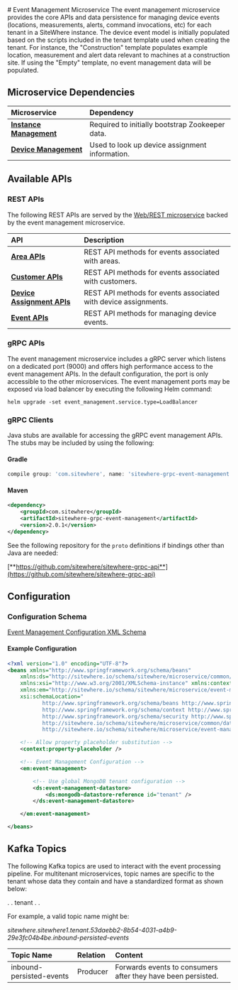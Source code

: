<Seo/>
# Event Management Microservice

<MicroserviceBadge text="Multitenant Microservice" type="multitenant"/>
The event management microservice provides the core APIs and data persistence
for managing device events (locations, measurements, alerts, command invocations, etc) for
each tenant in a SiteWhere instance. The device event model is initially populated based on
the scripts included in the tenant template used when creating the tenant. For instance, the
"Construction" template populates example location, measurement and alert data relevant to
machines at a construction site. If using the "Empty" template, no event management data
will be populated.

## Microservice Dependencies

| Microservice                                        | Dependency                                      |
| :-------------------------------------------------- | :---------------------------------------------- |
| **[Instance Management](./instance-management.md)** | Required to initially bootstrap Zookeeper data. |
| **[Device Management](./device-management.md)**     | Used to look up device assignment information.  |

## Available APIs

### REST APIs

The following REST APIs are served by the [Web/REST microservice](web-rest.md) backed by the event
management microservice.

| API                                                                                | Description                                                     |
| :--------------------------------------------------------------------------------- | :-------------------------------------------------------------- |
| [**Area APIs**](http://sitewhere.io/docs/2.0.0/api2/#tag/areas)                    | REST API methods for events associated with areas.              |
| [**Customer APIs**](http://sitewhere.io/docs/2.0.0/api2/#tag/customers)            | REST API methods for events associated with customers.          |
| [**Device Assignment APIs**](http://sitewhere.io/docs/2.0.0/api2/#tag/assignments) | REST API methods for events associated with device assignments. |
| [**Event APIs**](http://sitewhere.io/docs/2.0.0/api2/#tag/device-events)           | REST API methods for managing device events.                    |

### gRPC APIs

The event management microservice includes a gRPC server which listens on a dedicated port
(9000) and offers high performance access to the event management APIs. In the default
configuration, the port is only accessible to the other microservices. The event management
ports may be exposed via load balancer by executing the following Helm command:

`helm upgrade -set event_management.service.type=LoadBalancer`

### gRPC Clients

Java stubs are available for accessing the gRPC event management APIs. The stubs
may be included by using the following:

#### Gradle

```groovy
compile group: 'com.sitewhere', name: 'sitewhere-grpc-event-management', version: '2.0.1'
```

#### Maven

```xml
<dependency>
    <groupId>com.sitewhere</groupId>
    <artifactId>sitewhere-grpc-event-management</artifactId>
    <version>2.0.1</version>
</dependency>
```

See the following repository for
the `proto` definitions if bindings other than Java are needed:

[**https://github.com/sitewhere/sitewhere-grpc-api**](https://github.com/sitewhere/sitewhere-grpc-api)

## Configuration

### Configuration Schema

[Event Management Configuration XML Schema](http://sitewhere.io/schema/sitewhere/microservice/event-management/current/event-management.xsd)

#### Example Configuration

```xml
<?xml version="1.0" encoding="UTF-8"?>
<beans xmlns="http://www.springframework.org/schema/beans"
	xmlns:ds="http://sitewhere.io/schema/sitewhere/microservice/common/datastore"
	xmlns:xsi="http://www.w3.org/2001/XMLSchema-instance" xmlns:context="http://www.springframework.org/schema/context"
	xmlns:em="http://sitewhere.io/schema/sitewhere/microservice/event-management"
	xsi:schemaLocation="
           http://www.springframework.org/schema/beans http://www.springframework.org/schema/beans/spring-beans-3.1.xsd
           http://www.springframework.org/schema/context http://www.springframework.org/schema/context/spring-context-3.1.xsd
           http://www.springframework.org/schema/security http://www.springframework.org/schema/security/spring-security-3.0.xsd
           http://sitewhere.io/schema/sitewhere/microservice/common/datastore http://sitewhere.io/schema/sitewhere/microservice/common/current/datastore-common.xsd
           http://sitewhere.io/schema/sitewhere/microservice/event-management http://sitewhere.io/schema/sitewhere/microservice/event-management/current/event-management.xsd">

	<!-- Allow property placeholder substitution -->
	<context:property-placeholder />

	<!-- Event Management Configuration -->
	<em:event-management>

		<!-- Use global MongoDB tenant configuration -->
		<ds:event-management-datastore>
			<ds:mongodb-datastore-reference id="tenant" />
		</ds:event-management-datastore>

	</em:event-management>

</beans>
```

## Kafka Topics

The following Kafka topics are used to interact with the event processing pipeline.
For multitenant microservices, topic names are specific to the tenant whose data
they contain and have a standardized format as shown below:

<MicroserviceBadge text="Product Id" type="multitenant"/>. <MicroserviceBadge text="Instance Id" type="multitenant"/>. tenant . <MicroserviceBadge text="Tenant UUID" type="multitenant"/>. <MicroserviceBadge text="Topic Name" type="multitenant"/>

For example, a valid topic name might be:

_sitewhere.sitewhere1.tenant.53daebb2-8b54-4031-a4b9-29e3fc04b4be.inbound-persisted-events_

| Topic Name               | Relation | Content                                                      |
| :----------------------- | :------- | :----------------------------------------------------------- |
| inbound-persisted-events | Producer | Forwards events to consumers after they have been persisted. |
